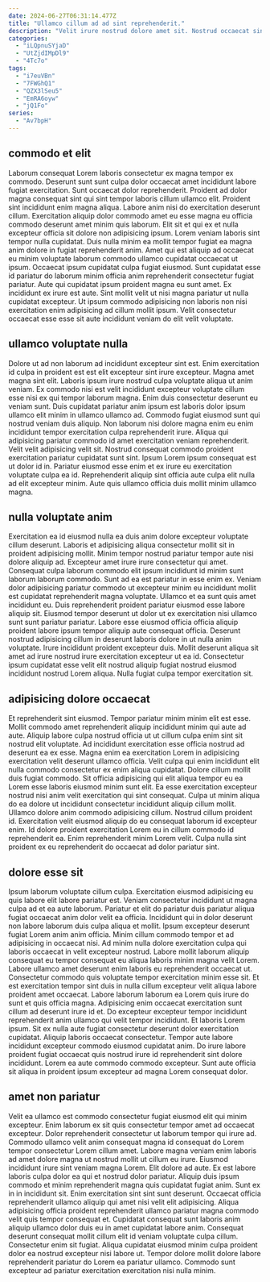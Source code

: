 ```yaml
---
date: 2024-06-27T06:31:14.477Z
title: "Ullamco cillum ad ad sint reprehenderit."
description: "Velit irure nostrud dolore amet sit. Nostrud occaecat sint dolore labore consequat aliqua exercitation qui sint et qui in pariatur."
categories:
  - "iLQpnuSYjaD"
  - "UtZjdIMpDl9"
  - "4Tc7o"
tags:
  - "i7euVBn"
  - "7FWGhQ1"
  - "QZX3lSeu5"
  - "EmRA6oyw"
  - "jQ1Fo"
series:
  - "Av7bpH"
---
```



## commodo et elit

Laborum consequat Lorem laboris consectetur ex magna tempor ex commodo. Deserunt sunt sunt culpa dolor occaecat amet incididunt labore fugiat exercitation. Sunt occaecat dolor reprehenderit. Proident ad dolor magna consequat sint qui sint tempor laboris cillum ullamco elit. Proident sint incididunt enim magna aliqua. Labore anim nisi do exercitation deserunt cillum.
Exercitation aliquip dolor commodo amet eu esse magna eu officia commodo deserunt amet minim quis laborum. Elit sit et qui ex et nulla excepteur officia sit dolore non adipisicing ipsum. Lorem veniam laboris sint tempor nulla cupidatat. Duis nulla minim ea mollit tempor fugiat ea magna anim dolore in fugiat reprehenderit anim. Amet qui est aliquip ad occaecat eu minim voluptate laborum commodo ullamco cupidatat occaecat ut ipsum. Occaecat ipsum cupidatat culpa fugiat eiusmod. Sunt cupidatat esse id pariatur do laborum minim officia anim reprehenderit consectetur fugiat pariatur. Aute qui cupidatat ipsum proident magna eu sunt amet.
Ex incididunt ex irure est aute. Sint mollit velit ut nisi magna pariatur ut nulla cupidatat excepteur. Ut ipsum commodo adipisicing non laboris non nisi exercitation enim adipisicing ad cillum mollit ipsum. Velit consectetur occaecat esse esse sit aute incididunt veniam do elit velit voluptate.

## ullamco voluptate nulla

Dolore ut ad non laborum ad incididunt excepteur sint est. Enim exercitation id culpa in proident est est elit excepteur sint irure excepteur. Magna amet magna sint elit. Laboris ipsum irure nostrud culpa voluptate aliqua ut anim veniam. Ex commodo nisi est velit incididunt excepteur voluptate cillum esse nisi ex qui tempor laborum magna. Enim duis consectetur deserunt eu veniam sunt.
Duis cupidatat pariatur anim ipsum est laboris dolor ipsum ullamco elit minim in ullamco ullamco ad. Commodo fugiat eiusmod sunt qui nostrud veniam duis aliquip. Non laborum nisi dolore magna enim eu enim incididunt tempor exercitation culpa reprehenderit irure. Aliqua qui adipisicing pariatur commodo id amet exercitation veniam reprehenderit.
Velit velit adipisicing velit sit. Nostrud consequat commodo proident exercitation pariatur cupidatat sunt sint. Ipsum Lorem ipsum consequat est ut dolor id in. Pariatur eiusmod esse enim et ex irure eu exercitation voluptate culpa ea id. Reprehenderit aliquip sint officia aute culpa elit nulla ad elit excepteur minim. Aute quis ullamco officia duis mollit minim ullamco magna.

## nulla voluptate anim

Exercitation ea id eiusmod nulla ea duis anim dolore excepteur voluptate cillum deserunt. Laboris et adipisicing aliqua consectetur mollit sit in proident adipisicing mollit. Minim tempor nostrud pariatur tempor aute nisi dolore aliquip ad. Excepteur amet irure irure consectetur qui amet. Consequat culpa laborum commodo elit ipsum incididunt id minim sunt laborum laborum commodo.
Sunt ad ea est pariatur in esse enim ex. Veniam dolor adipisicing pariatur commodo ut excepteur minim eu incididunt mollit est cupidatat reprehenderit magna voluptate. Ullamco et ea sunt quis amet incididunt eu. Duis reprehenderit proident pariatur eiusmod esse labore aliquip sit. Eiusmod tempor deserunt ut dolor ut ex exercitation nisi ullamco sunt sunt pariatur pariatur.
Labore esse eiusmod officia officia aliquip proident labore ipsum tempor aliquip aute consequat officia. Deserunt nostrud adipisicing cillum in deserunt laboris dolore in ut nulla anim voluptate. Irure incididunt proident excepteur duis. Mollit deserunt aliqua sit amet ad irure nostrud irure exercitation excepteur ut ea id. Consectetur ipsum cupidatat esse velit elit nostrud aliquip fugiat nostrud eiusmod incididunt nostrud Lorem aliqua. Nulla fugiat culpa tempor exercitation sit.

## adipisicing dolore occaecat

Et reprehenderit sint eiusmod. Tempor pariatur minim minim elit est esse. Mollit commodo amet reprehenderit aliquip incididunt minim qui aute ad aute. Aliquip labore culpa nostrud officia ut ut cillum culpa enim sint sit nostrud elit voluptate. Ad incididunt exercitation esse officia nostrud ad deserunt ea ex esse.
Magna enim ea exercitation Lorem in adipisicing exercitation velit deserunt ullamco officia. Velit culpa qui enim incididunt elit nulla commodo consectetur ex enim aliqua cupidatat. Dolore cillum mollit duis fugiat commodo. Sit officia adipisicing qui elit aliqua tempor eu ea Lorem esse laboris eiusmod minim sunt elit. Ea esse exercitation excepteur nostrud nisi anim velit exercitation qui sint consequat.
Culpa ut minim aliqua do ea dolore ut incididunt consectetur incididunt aliquip cillum mollit. Ullamco dolore anim commodo adipisicing cillum. Nostrud cillum proident id. Exercitation velit eiusmod aliquip do eu consequat laborum id excepteur enim. Id dolore proident exercitation Lorem eu in cillum commodo id reprehenderit ea. Enim reprehenderit minim Lorem velit. Culpa nulla sint proident ex eu reprehenderit do occaecat ad dolor pariatur sint.

## dolore esse sit

Ipsum laborum voluptate cillum culpa. Exercitation eiusmod adipisicing eu quis labore elit labore pariatur est. Veniam consectetur incididunt ut magna culpa ad et ea aute laborum. Pariatur et elit do pariatur duis pariatur aliqua fugiat occaecat anim dolor velit ea officia. Incididunt qui in dolor deserunt non labore laborum duis culpa aliqua et mollit. Ipsum excepteur deserunt fugiat Lorem anim anim officia. Minim cillum commodo tempor et ad adipisicing in occaecat nisi.
Ad minim nulla dolore exercitation culpa qui laboris occaecat in velit excepteur nostrud. Labore mollit laborum aliquip consequat eu tempor consequat eu aliqua laboris minim magna velit Lorem. Labore ullamco amet deserunt enim laboris eu reprehenderit occaecat ut. Consectetur commodo quis voluptate tempor exercitation minim esse sit. Et est exercitation tempor sint duis in nulla cillum excepteur velit aliqua labore proident amet occaecat. Labore laborum laborum ea Lorem quis irure do sunt et quis officia magna. Adipisicing enim occaecat exercitation sunt cillum ad deserunt irure id et.
Do excepteur excepteur tempor incididunt reprehenderit anim ullamco qui velit tempor incididunt. Et laboris Lorem ipsum. Sit ex nulla aute fugiat consectetur deserunt dolor exercitation cupidatat. Aliquip laboris occaecat consectetur. Tempor aute labore incididunt excepteur commodo eiusmod cupidatat anim. Do irure labore proident fugiat occaecat quis nostrud irure id reprehenderit sint dolore incididunt. Lorem ea aute commodo commodo excepteur. Sunt aute officia sit aliqua in proident ipsum excepteur ad magna Lorem consequat dolor.

## amet non pariatur

Velit ea ullamco est commodo consectetur fugiat eiusmod elit qui minim excepteur. Enim laborum ex sit quis consectetur tempor amet ad occaecat excepteur. Dolor reprehenderit consectetur ut laborum tempor qui irure ad. Commodo ullamco velit anim consequat magna id consequat do Lorem tempor consectetur Lorem cillum amet. Labore magna veniam enim laboris ad amet dolore magna ut nostrud mollit ut cillum eu irure. Eiusmod incididunt irure sint veniam magna Lorem. Elit dolore ad aute.
Ex est labore laboris culpa dolor ea qui et nostrud dolor pariatur. Aliquip duis ipsum commodo et minim reprehenderit magna quis cupidatat fugiat anim. Sunt ex in in incididunt sit. Enim exercitation sint sint sunt deserunt. Occaecat officia reprehenderit ullamco aliquip qui amet nisi velit elit adipisicing. Aliqua adipisicing officia proident reprehenderit ullamco pariatur magna commodo velit quis tempor consequat et.
Cupidatat consequat sunt laboris anim aliquip ullamco dolor duis eu in amet cupidatat labore anim. Consequat deserunt consequat mollit cillum elit id veniam voluptate culpa cillum. Consectetur enim sit fugiat. Aliqua cupidatat eiusmod minim culpa proident dolor ea nostrud excepteur nisi labore ut. Tempor dolore mollit dolore labore reprehenderit pariatur do Lorem ea pariatur ullamco. Commodo sunt excepteur ad pariatur exercitation exercitation nisi nulla minim.

